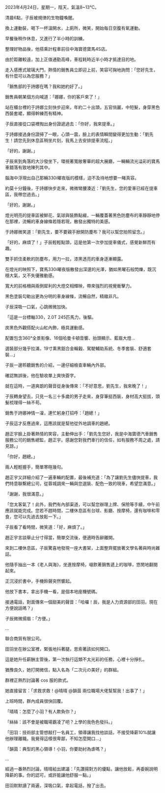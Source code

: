 2023年4月24日，星期一，陰天，氣溫8~13℃。  

清晨6點，子辰被規律的生物鐘喚醒。  

換上運動裝，喝下一杯溫開水，上廁所，微笑，開始每日空腹有氧運動。  

早餐後稍作休息，又進行了半小時的訓練。  

整理好物品後，他搭乘計程車前往中海寶德寶馬4S店。  

由於距離較遠，加上正值通勤高峰，車程耗時近半小時才抵達目的地。  

走入感應式玻璃大門，熱情的銷售員立即迎上前，笑容可掬地詢問：「您好先生，有什麼可以為您服務？」  

「銷售部的于詩娜在嗎？我和她約好了。」  

銷售員朝某個方向喊道：「娜娜，你的客戶來了！」  

站在櫃台裡的于詩娜立刻快步迎來，年約二十出頭，五官俏麗，中短髮，身穿黑色西裝套裙，顯得幹練而有精神。  

子辰直接從口袋裡掏出身份證遞過去：「你好，我來提車。」  

于詩娜接過身份證掃了一眼，心頭一震，臉上的表情瞬間變得更加生動：「劉先生！請您先到休息區稍坐片刻，我馬上去安排提車流程。」  

「好的，謝謝。」  

子辰來到角落的大沙發坐下，環視著寬敞奢華的超大展廳，一輛輛流光溢彩的寶馬車錯落有致地陳列其中。  

腦海中浮現出自己那輛330i曜夜版的模樣，迫不及待地想要一睹真容。  

約莫十分鐘後，于詩娜快步走來，微微彎腰湊近：「劉先生，您的愛車已經在提車區，我帶您過去。」  

「好的，謝謝。」  

燈光明亮的提車區被鮮花、氣球與裝飾點綴，一輛覆蓋著黑色防塵布的車靜靜地停在那裡，流暢的車身線條若隱若現，散發出獨特的美感。  

于詩娜微笑道：「劉先生，要不要親手掀開防塵布？我可以幫您拍照留念。」  

「好的，麻煩了！」子辰輕輕點頭，這是他第一次參加提車儀式，感覺新鮮而有趣。  

雙手抓住柔軟的防塵布，用力一拉，漆黑透亮的車身逐漸顯露。  

在燈光的映照下，寶馬330i曜夜版散發出深邃的光澤，猶如黑曜石般閃爍，既沉穩大氣，又不失優雅動感。  

寬大的前格柵與兩側犀利的大燈交相輝映，帶來強烈的視覺衝擊力。  

黑色塗裝勾勒出更為分明的車身線條，流暢自然，精緻非凡。  

子辰深吸一口氣，心跳微微加快。  

「這是一台標軸330，2.0T 245匹馬力，後驅。  

炭黑色外觀搭配火山紅內飾，極具運動感。  

配置包含360°全景影像、16個哈曼卡頓音響、抬頭顯示、藍眉大燈...  

選裝部分幾乎拉滿，19寸熏黑鋁合金輪轂、駕駛輔助系統、冬季套裝、舒適套裝...」  

子辰一邊聆聽銷售的介紹，一邊仔細檢查車輛內外部。  

確認無誤後，他在驗收單上爽快簽字。  

就在這時，一道爽朗的聲音從身後傳來：「不好意思，劉先生，我來晚了！」  

子辰轉身望去，只見一名三十多歲的男子走來，身穿筆挺西裝，身材高大挺拔，頭髮梳理得一絲不苟。  

銷售于詩娜神情一凜，連忙躬身打招呼：「趙總！」  

子辰這才反應過來，這應該就是幫他從外地調車的趙總。  

趙正宇臉上掛著熱情的笑容，主動伸出手：「劉先生您好，我是中海寶德汽車銷售服務公司的銷售總監，趙正宇。感謝您對我們車行的信任，如有服務不周之處，請見諒。」  

「你好，趙總。」  

兩人輕輕握手，簡單寒暄幾句。  

趙正宇又詳細介紹了一遍車輛的配置，最後補充道：「為了讓劉先生儘快提車，我們特意聯繫總公司，從蓉城調來一輛與您選裝、配色一致的現車，希望您滿意。」  

「謝謝，我很滿意。」  

「您太客氣了！此外，我們有內部渠道，可以幫您辦理上牌、保險等手續，中午前應該就能完成。您若不趕時間，二樓休息區有台球、影廳、按摩椅，還有咖啡和零食，您可以先過去放鬆一下。」  

子辰看了看時間，微笑道：「好，麻煩了。」  

趙正宇言談舉止分寸得當，簡單交流後，便適時告辭離開。  

來到二樓休息區，子辰驚喜地發現一座大書架，上面整齊擺放著文學名著與時尚雜誌。  

他隨手抽出一本《老人與海》，坐進按摩椅，啜飲著銷售遞上的咖啡，悠閒地翻閱起來。  

正沉浸於書中，手機鈴聲突然響起。  

他放下書本，拿出手機一看，是個本地座機號碼。  

接通電話，對面傳來一個甜美的聲音：「哈囉！辰，我是人力資源部的田羽，現在方便說話嗎？」  

子辰微微揚眉：「方便。」  

...  

聯合商貿有限公司。  

田羽坐在辦公室裡，緊張地抖著腿，思索著該如何開口。  

這是她升任薪酬主管後，第一次執行這類不太光彩的任務，心裡十分掙扎。  

猶豫良久，她打開微信，點入名為「二次元の美好」的群組。  

群裡正熱烈討論著 cos 服的款式。  

她直接留言：「求救求救！@晴晴 @韻茵 兩位職場大佬幫幫我！出事了！」  

上班時間，群內成員很快回覆。  

「晴晴：怎麼了小羽？有人欺負你？」  

「絲絲：該不會是被職場霸凌了吧？上學的我色色發抖。」  

「田羽：技術部主管想敲打一名員工，領導讓我找他談話，不接受降薪10%就讓他辦理離職。我覺得這樣很卑鄙，不知怎麼開口…」  

「韻茵：典型的黑心領導！小羽，你要助紂為虐嗎？」  

...

經過一番熱烈討論，晴晴給出建議：「先讚揚對方的優點，讓他放鬆，再委婉說明降薪的事。你的認可，或許能讓他舒服一點。」  

田羽默默讀了兩遍，深吸口氣，拿起電話，撥了出去。